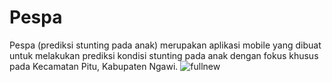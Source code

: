 # Pespa
Pespa (prediksi stunting pada anak) merupakan aplikasi mobile yang dibuat untuk melakukan prediksi kondisi stunting pada anak dengan fokus khusus pada Kecamatan Pitu, Kabupaten Ngawi.
![fullnew](https://user-images.githubusercontent.com/77737283/136993841-f5360b71-b65d-4c5f-adb7-def0eb25aa60.jpg)
